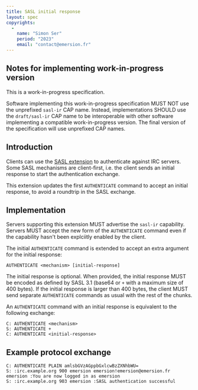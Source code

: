 ```yaml
---
title: SASL initial response
layout: spec
copyrights:
  -
    name: "Simon Ser"
    period: "2023"
    email: "contact@emersion.fr"
---
```


## Notes for implementing work-in-progress version

This is a work-in-progress specification.

Software implementing this work-in-progress specification MUST NOT use the unprefixed `sasl-ir` CAP name. Instead, implementations SHOULD use the `draft/sasl-ir` CAP name to be interoperable with other software implementing a compatible work-in-progress version. The final version of the specification will use unprefixed CAP names.

## Introduction

Clients can use the [SASL extension](sasl-3.1.html) to authenticate against IRC servers. Some SASL mechanisms are client-first, i.e. the client sends an initial response to start the authentication exchange.

This extension updates the first `AUTHENTICATE` command to accept an initial response, to avoid a roundtrip in the SASL exchange.

## Implementation

Servers supporting this extension MUST advertise the `sasl-ir` capability. Servers MUST accept the new form of the `AUTHENTICATE` command even if the capability hasn't been explciitly enabled by the client.

The initial `AUTHENTICATE` command is extended to accept an extra argument for the initial response:

    AUTHENTICATE <mechanism> [initial-response]

The initial response is optional. When provided, the initial response MUST be encoded as defined by SASL 3.1 (base64 or `+` with a maximum size of 400 bytes). If the initial response is larger than 400 bytes, the client MUST send separate `AUTHENTICATE` commands as usual with the rest of the chunks.

An `AUTHENTICATE` command with an initial response is equivalent to the following exchange:

    C: AUTHENTICATE <mechanism>
    S: AUTHENTICATE +
    C: AUTHENTICATE <initial-response>

## Example protocol exchange

    C: AUTHENTICATE PLAIN amlsbGVzAGppbGxlcwBzZXNhbWU=
    S: :irc.example.org 900 emersion emersion!emersion@emersion.fr emersion :You are now logged in as emersion
    S: :irc.example.org 903 emersion :SASL authentication successful
